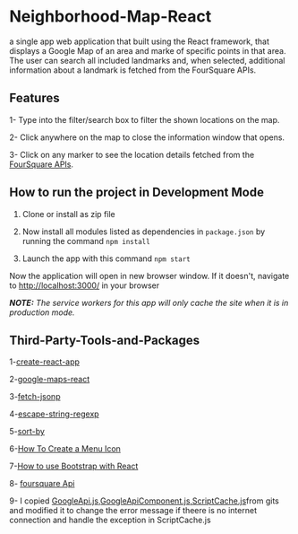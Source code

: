 # Neighborhood-Map-React
a single app web application that built using the React framework, that displays a Google Map of an area and marke of specific points in that area. 
The user can search all included landmarks and, when selected, additional information about a landmark is fetched from the FourSquare APIs.


## Features

1- Type into the filter/search box to filter the shown locations on the map.

2- Click anywhere on the map to close the information window that opens.

3- Click on any marker to see the location details fetched from the [FourSquare APIs](https://developer.foursquare.com/).

## How to run the project in Development Mode

1. Clone  or install as zip file 

3. Now install all modules listed as dependencies in `package.json` by running the command `npm install`

4. Launch the app with this command `npm start`

Now the application will open in new browser window. 
If it doesn't, navigate to [http://localhost:3000/](http://localhost:3000/) in your browser

***NOTE:*** *The service workers for this app will only cache the site when it is in production mode.*
## Third-Party-Tools-and-Packages

 1-[create-react-app](https://www.npmjs.com/package/create-react-app)
 
 2-[google-maps-react](https://www.npmjs.com/package/google-maps-react)
 
 3-[fetch-jsonp](https://www.npmjs.com/package/fetch-jsonp)
 
 4-[escape-string-regexp](https://www.npmjs.com/package/escape-string-regexp)
 
 5-[sort-by](https://www.npmjs.com/package/sort-by)
 
 6-[How To Create a Menu Icon](https://www.w3schools.com/howto/howto_css_menu_icon.asp)
 
 7-[How to use Bootstrap with React](https://blog.logrocket.com/how-to-use-bootstrap-with-react-a354715d1121)
 
 8- [foursquare Api](https://developer.foursquare.com/)
 
 9-  I copied [GoogleApi.js,GoogleApiComponent.js,ScriptCache.js](https://gist.github.com/auser/1d55aa3897f15d17caf21dc39b85b663)from gits and modified it to change the error message if theere is no internet connection and handle the exception in ScriptCache.js 
 
